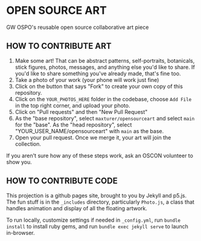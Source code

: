# OPEN SOURCE ART
GW OSPO's reusable open source collaborative art piece

## HOW TO CONTRIBUTE ART
1. Make some art! That can be abstract patterns, self-portraits, botanicals, stick figures, photos, messages, and anything else you'd like to share. If you'd like to share something you've already made, that's fine too.
2. Take a photo of your work (your phone will work just fine)
3. Click on the button that says "Fork" to create your own copy of this repository.
4. Click on the `YOUR_PHOTOS_HERE` folder in the codebase, choose `Add File` in the top right corner, and upload your photo.
5. Click on "Pull requests" and then "New Pull Request"
6. As the "base repository", select `maxturer/opensourceart` and select `main` for the "base". As the "head repository", select "YOUR_USER_NAME/opensourceart" with `main` as the base. 
7. Open your pull request. Once we merge it, your art will join the collection. 

If you aren't sure how any of these steps work, ask an OSCON volunteer to show you.

## HOW TO CONTRIBUTE CODE
This projection is a github pages site, brought to you by Jekyll and p5.js.
The fun stuff is in the `_includes` directory, particularly `Photo.js`, a class that handles animation and display of all the floating artwork.

To run locally, customize settings if needed in `_config.yml`, run `bundle install` to install ruby gems, and run `bundle exec jekyll serve` to launch in-browser.
